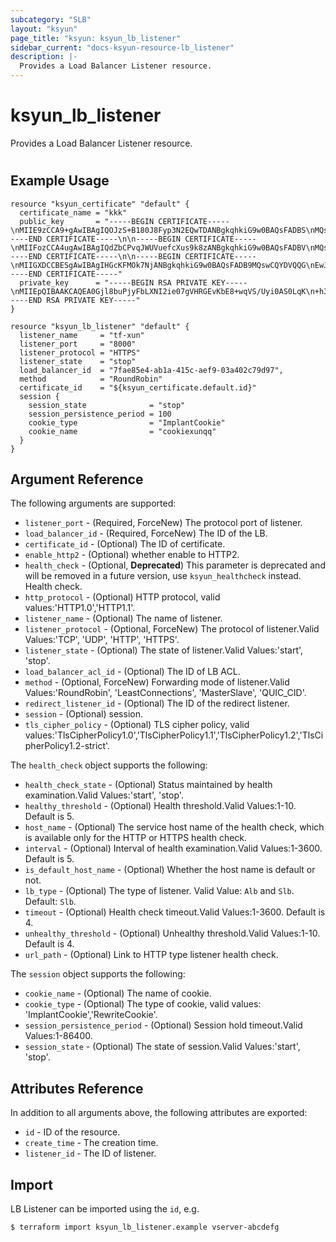 ```yaml
---
subcategory: "SLB"
layout: "ksyun"
page_title: "ksyun: ksyun_lb_listener"
sidebar_current: "docs-ksyun-resource-lb_listener"
description: |-
  Provides a Load Balancer Listener resource.
---
```


# ksyun_lb_listener

Provides a Load Balancer Listener resource.

#

## Example Usage

```hcl
resource "ksyun_certificate" "default" {
  certificate_name = "kkk"
  public_key       = "-----BEGIN CERTIFICATE-----\nMIIE9zCCA9+gAwIBAgIQOJzS+B180J8Fyp3N2EQwTDANBgkqhkiG9w0BAQsFADBS\nMQswCQYDVQQGEwJDTjEaMBgGA1UEChMRV29TaWduIENBIExpbWl0ZWQxJzAlBgNV\nBAMTHldvU2lnbiBDbGFzcyAzIE9WIFNlcnZlciBDQSBHMjAeFw0xNTEyMzExMDA3\nMTlaFw0xOTAzMzExMDA3MTlaMHYxCzAJBgNVBAYTAkNOMRAwDgYDVQQIDAdUaWFu\namluMRAwDgYDVQQHDAdUaWFuamluMSswKQYDVQQKDCJUaWFuamluIFN1aXl1ZSBU\nZWNobm9sb2d5IENvLixMdGQuMRYwFAYDVQQDDA0qLnRpc2dhbWUuY29tMIIBIjAN\nBgkqhkiG9w0BAQEFAAOCAQ8AMIIBCgKCAQEA0Gjl8buPjyFbLXNI2ie07gVHRGEv\nKbE8+wqVS/Uyi0AS0LqK+h37rHi1USizD8GTY2NNh6KbemfgflhiuxAsXTAtDzmB\nGkD8Auws68tVlu+ur1uht1gYtnTYldhi5c6EmOotTB0E4YtMQbYeTAqKGeYVDO00\nIF5scI3eVDQgw/qsJfOoUkjcM9VfYyalarkWo2A4tLrR527qkBtYmApLaHYY7Zmd\nQlV39bUktG8Pgbmvi+ycFfjhpACtGcoJKEfsydWEjEklQQDxRe46cb0Jkg2cpJ4J\nEF1YDIdh3AAsNgYEE7MdVhhYEuKgy5DqTtuPPTOVjh9fMtWo/u9a9VhPjwIDAQAB\no4IBozCCAZ8wCwYDVR0PBAQDAgWgMB0GA1UdJQQWMBQGCCsGAQUFBwMCBggrBgEF\nBQcDATAJBgNVHRMEAjAAMB0GA1UdDgQWBBQw/Pm54BOxQMFwzJOeiaZnXRKdRjAf\nBgNVHSMEGDAWgBT5i+wEOGo/qgbGlK1zlSqwyOa4+zBzBggrBgEFBQcBAQRnMGUw\nLwYIKwYBBQUHMAGGI2h0dHA6Ly9vY3NwMS53b3NpZ24uY29tL2NhNi9zZXJ2ZXIz\nMDIGCCsGAQUFBzAChiZodHRwOi8vYWlhMS53b3NpZ24uY29tL2NhNi5zZXJ2ZXIz\nLmNlcjA4BgNVHR8EMTAvMC2gK6AphidodHRwOi8vY3JsczEud29zaWduLmNvbS9j\nYTYtc2VydmVyMy5jcmwwJQYDVR0RBB4wHIINKi50aXNnYW1lLmNvbYILdGlzZ2Ft\nZS5jb20wUAYDVR0gBEkwRzAIBgZngQwBAgIwOwYMKwYBBAGCm1EGAwIBMCswKQYI\nKwYBBQUHAgEWHWh0dHA6Ly93d3cud29zaWduLmNvbS9wb2xpY3kvMA0GCSqGSIb3\nDQEBCwUAA4IBAQB5jIzf1Q4+IK+A+iicyznJn4kl56TMu8F2++zhWAwUP3ZyzJr3\nZaVkcfN+P5zRCCwy40+HHUb+zxQc8NTYLl88IBGyO3asaKZRzGlI8TkIXkEY2tlf\nFCZfAOJIwITwqNuepMlTyOjuqxhwzyr9Z2GASJ7Coqtrj6l6OoHvBNS9vNWziP1J\ngJ/cDpV4z02SY/fVw4udlT5J6FTGIOmMucnlh8CGsN6oFCPItIjVZhLGwgZbyNrz\nP6/4rdVZ2fVk8Q5Hn5arTKcwIOsroNxxPxLMxV5DNFwtJZ4gxcYz0o75VY/X9VYW\nWYdRxC4CjnSn/uVleWJBFcR0gj6vBPTWhQ4V\n-----END CERTIFICATE-----\n\n-----BEGIN CERTIFICATE-----\nMIIFozCCA4ugAwIBAgIQdZbCPvqJWUVuefcXus9k8zANBgkqhkiG9w0BAQsFADBV\nMQswCQYDVQQGEwJDTjEaMBgGA1UEChMRV29TaWduIENBIExpbWl0ZWQxKjAoBgNV\nBAMTIUNlcnRpZmljYXRpb24gQXV0aG9yaXR5IG9mIFdvU2lnbjAeFw0xNDExMDgw\nMDU4NThaFw0yOTExMDgwMDU4NThaMFIxCzAJBgNVBAYTAkNOMRowGAYDVQQKExFX\nb1NpZ24gQ0EgTGltaXRlZDEnMCUGA1UEAxMeV29TaWduIENsYXNzIDMgT1YgU2Vy\ndmVyIENBIEcyMIIBIjANBgkqhkiG9w0BAQEFAAOCAQ8AMIIBCgKCAQEA1nSHr5nA\nV5aZwol0PJJVmb8fBwA1BSaWFlsDwUI3M74/DU//u5QmkdcUFngb9xOiS0zlXKcQ\nQDVZMNF3meOdKcK+MZW9kmFbsCP7Z1jVUuR7L/BzHHOUVbrIaFkCEBDk9xHww7bX\nrlaAAJ5lZKaDkUHm7ad6ZaUfMC4TPL/fY5fzlvBSMrT0e5hX7TZP9yFKKJ3dHJKz\nTY2cWIsXIdjcobeuc3iKxLbpfyiOmtUunjnp2ll048iXEDKUGVnUD4lXROblKxcw\nYlKYf6sNpQHqBEHK+hMOO4cGur1HMddjAwH0vqE3EZ8eAZVODz9UHpKmnzCM/pjo\nVpZmBOE1/lmsVwIDAQABo4IBcDCCAWwwDgYDVR0PAQH/BAQDAgEGMB0GA1UdJQQW\nMBQGCCsGAQUFBwMCBggrBgEFBQcDATASBgNVHRMBAf8ECDAGAQH/AgEAMDAGA1Ud\nHwQpMCcwJaAjoCGGH2h0dHA6Ly9jcmxzMS53b3NpZ24uY29tL2NhMS5jcmwwbQYI\nKwYBBQUHAQEEYTBfMCcGCCsGAQUFBzABhhtodHRwOi8vb2NzcDEud29zaWduLmNv\nbS9jYTEwNAYIKwYBBQUHMAKGKGh0dHA6Ly9haWExLndvc2lnbi5jb20vY2ExZzIt\nc2VydmVyMy5jZXIwHQYDVR0OBBYEFPmL7AQ4aj+qBsaUrXOVKrDI5rj7MB8GA1Ud\nIwQYMBaAFOFmzw7R8bNLtwYgFP6HEtX2/vs+MEYGA1UdIAQ/MD0wOwYMKwYBBAGC\nm1EGAwIBMCswKQYIKwYBBQUHAgEWHWh0dHA6Ly93d3cud29zaWduLmNvbS9wb2xp\nY3kvMA0GCSqGSIb3DQEBCwUAA4ICAQBeZ7p4MgW2t6/n3mp6gmQOoAvynpq6xitv\nVjq0YlerfK1gUJY0nKOIz9mPUK/28AA2Gx8fh1U8YJrwsA2agC2KO74Fs9eggLa4\nGetR2+xkVPEaiUpIoU0/MX3EeZRL8d6rg69fhr6WHLM+HOe8lrLoWqy1WMs8Vm8K\np6XQNomCJoy5H7brj354/FuLeRzW30enVvSYTsep1Q51VgZ/tDdGCMbpT4tbQxzg\nRT6VIHHAHJgW7/J436xNu79WDs+Fr8+/BO1ya/0fVw5YkUQRWDtiOwl4s6R1auyz\nwisyzLONw6Nu3IrV6ErEC3vbMF2VM8PRo2lkW6iqlkhzc+PJuSTfF3Wqrwc6z76b\nioCnv3zi6Srm/bAs5+bmfrM1FWUA9OE5cw4oS/AMmJ466857ep5AwVBllprnS3fN\n3ct9l7TqCbLpSSjDMOCHFfAm6tgD/ezaCINl3HfFbj0094fDHB0mM+wzrMaZU6tg\n9LDZ7mRaMwdwE3SIB/WG+RjTskfIrgNKU94cZdYKLjpRk+63428K++n+Tui7HcKX\nqwq57TYyG02hzAOmnbPZHNVn4o90PJIqdLFWUN9TFdch1uvz+2PjICwKdDcLwaE1\naoRw9EX4sraBSar9VEWQTecEB194FN06uyv5clDsaOo8qNGAu741Q5fDMrL1qq3J\nf4OffWkeFQ==\n-----END CERTIFICATE-----\n\n-----BEGIN CERTIFICATE-----\nMIIGXDCCBESgAwIBAgIHGcKFMOk7NjANBgkqhkiG9w0BAQsFADB9MQswCQYDVQQG\nEwJJTDEWMBQGA1UEChMNU3RhcnRDb20gTHRkLjErMCkGA1UECxMiU2VjdXJlIERp\nZ2l0YWwgQ2VydGlmaWNhdGUgU2lnbmluZzEpMCcGA1UEAxMgU3RhcnRDb20gQ2Vy\ndGlmaWNhdGlvbiBBdXRob3JpdHkwHhcNMDYwOTE3MjI0NjM2WhcNMTkxMjMxMjM1\nOTU5WjBVMQswCQYDVQQGEwJDTjEaMBgGA1UEChMRV29TaWduIENBIExpbWl0ZWQx\nKjAoBgNVBAMTIUNlcnRpZmljYXRpb24gQXV0aG9yaXR5IG9mIFdvU2lnbjCCAiIw\nDQYJKoZIhvcNAQEBBQADggIPADCCAgoCggIBAL3Kjay4kRVWl3trXHrC3mvZobDD\nECP6p6GyzDH6PtmmKW8WPeBr+LhAX9s5qAB6i6BNVH3CInj8jgm4qIXXzJWXS3TY\nnn7wAOQOia5JKEQaEJkyDyWIU6QNsw8SCBYLA3EnHH/h29L9Z2jEBV0KDl1w19iX\noLxTQZqRjfSeNmZ6flbBkF/msWggNqSMJCwsRwtZdmYwtb7e7Y/4ndO7ATDm8vMO\n4CySgPOF+SiKtFQumu33dvwVaBbrSmzrLhKP1M/+DMdcHQt+BTK+XrAJKkLVyU6Q\ns1kNu3p+zdUIWrR/2BxpEfknD3sGr1SDGHvh3VR6UWhud/zGv1JKZkahsmcau6NP\nd6C+Xf/8VgtDcneQyp758jn1Dan06tfnsxAvMEI3IcwwcMmGmA/MWE2Du33lGqU3\njbasMpcAOmNxJB6eN8T/dNQ3wOL+iEZgEd0IP1A2q7h6pJViam6wymohWmnz8/sd\ncDmV86dupoGJoYjFO3HKo1Lug7v9oHf05G/nQtttSpmKNEi8F9zkgAgitvIxwD8E\nPuufIHnWuAZkZAIx16nNUvuERWkJACrcVYvEBkZLwEodCVs5KP2pq84A+S5ISybm\nMEylWMq0RIJP55EeM8Owk/8R/IHSyh9xKd12T5Ilrx2Btw8vjMMGzC8no0rkDpm6\nfB5FH3+qGUWW/fw9AgMBAAGjggEHMIIBAzASBgNVHRMBAf8ECDAGAQH/AgECMA4G\nA1UdDwEB/wQEAwIBBjAdBgNVHQ4EFgQU4WbPDtHxs0u3BiAU/ocS1fb++z4wHwYD\nVR0jBBgwFoAUTgvvGqRAW6UXaYcwyjRoQ9BBrvIwaQYIKwYBBQUHAQEEXTBbMCcG\nCCsGAQUFBzABhhtodHRwOi8vb2NzcC5zdGFydHNzbC5jb20vY2EwMAYIKwYBBQUH\nMAKGJGh0dHA6Ly9haWEuc3RhcnRzc2wuY29tL2NlcnRzL2NhLmNydDAyBgNVHR8E\nKzApMCegJaAjhiFodHRwOi8vY3JsLnN0YXJ0c3NsLmNvbS9zZnNjYS5jcmwwDQYJ\nKoZIhvcNAQELBQADggIBALZt+HD74g1MmLMHSRX1BMRsysr1aKAI/hJtnAQGya2a\nkVI+eMRc7p9UHe7j8V4wyUnhOeCmnTZsV/rmNE9V6IeoLN0F8VgSkejKzih4j98H\nhQGl3EWWBdSAsisFmsuapYvgOmfmc0e+Sv0nsYjv5srPjQ4mn/pfV3itbf6umzUI\nscO6wQBKS30Uvffx01UYrNAzcIhtxAlxFKYrT4iB5wsAN6kVfX7XAZY/L697Yq4K\nSr9LOS41EIv+BDnkPDoMCVZAOrX0wmgMtflSze6d+Jj8eOdYR48cc1hpM6v/3d+O\nJAF3mBk6sGZ5vOEIow5PwQSz8wHI69NZHDXSkx5wZYJ/28/7yJkSYMNEbzqAS9e+\nIaoUemTL3TdDRVsyLkXw2VkfaxjwfOlVNhlhX7V98Y29iOR1S5jdJ7DkhEQqYYRX\nBYIRH6o1WPMgDq9Z7/pVcnINJtCbU0mszjcuZWH/9uwb6vbxptPRtXu+NfQiwbyN\nAb1oXoMNL+zW2mMMJ9FUPuSo085LMriRlP/7W0ktdRiounGaO67ZwKlPh5Hti3tr\nIJiJOYNPgMRpzBfJyE6+5KmlgXZwBgQyzYNl9Lx9PhO80uhvY6q1O9qNhjKCeJ3Z\nzP+/V2R07Sg9RGIVYUv3lLANKmcc8MubpZK/+EFawT1g7Z+7uG2bzqlqFj9+6gbx\n-----END CERTIFICATE-----"
  private_key      = "-----BEGIN RSA PRIVATE KEY-----\nMIIEpQIBAAKCAQEA0Gjl8buPjyFbLXNI2ie07gVHRGEvKbE8+wqVS/Uyi0AS0LqK\n+h37rHi1USizD8GTY2NNh6KbemfgflhiuxAsXTAtDzmBGkD8Auws68tVlu+ur1uh\nt1gYtnTYldhi5c6EmOotTB0E4YtMQbYeTAqKGeYVDO00IF5scI3eVDQgw/qsJfOo\nUkjcM9VfYyalarkWo2A4tLrR527qkBtYmApLaHYY7ZmdQlV39bUktG8Pgbmvi+yc\nFfjhpACtGcoJKEfsydWEjEklQQDxRe46cb0Jkg2cpJ4JEF1YDIdh3AAsNgYEE7Md\nVhhYEuKgy5DqTtuPPTOVjh9fMtWo/u9a9VhPjwIDAQABAoIBAB84t8oBCT6uBpTG\ngpF8BVTrIYQS8xfR34rUSQ16DDpkPO1cJNnXiA6Mfs1LxZeErmnjRIgfSh+KVE1Z\nPGE9yQek4fs36ClgtuBRNWGVsprMCWVn2tA2uG0NEC1Sn25CBAdMfcC7UDHhxmjJ\nubw2j/3VRC4NkxOOUbyC5F3E+WuiasL5NcH/gWrT9jdHIcmpJXhtw65gJOt3HEkf\n9RcQYjCSS8WVMtS7xRhK+IeXK+Vbn3pcXQ9Q6icce9+LSboeyo0GPi4GC3KcA3/R\n5t5Zwl4Yo04J2NfjJbSquPZnvdPyaS2iwvtatZUuUrYAiZKwjhfDOmD6o6fDr1wL\nBBSCJUECgYEA8iGUflCTQIoCYl+c6xhXsf8YUAKd/UIcRZVOKdna3rV84eopZYNS\nNiw139yyJHUeGtzrMDvtCiR7btxyyzYFoK/7NhMzJE8zia/UG3zrglNOJt2VwhsU\nwRaSl4tUNOAvf8BlVPW5WXrqCk5aD6OodnzK+DmYXE0moeoJHAMiRv8CgYEA3Fja\nolXYWsf7iHr5+iGzckODGGiWQI1wECPWJYm8qfMNVeOMyOD/jxII688+1cI0GFxN\nGtIEFd4njsHSR96934gF7IeujbrnRIvlfAkxQV57AP9602cSuvLQ696nycPdydbF\n+GcbOnazzlUUPP1vdwdmu8elZdBEgoaTHfK6B3ECgYEA05Wegmb81lgDT12H7TR/\nZY6p+zjeQHJl7DRVcmLqTNVBRNVvyUJhM++cQHxFu3AQl57XcnXbZJKOvkirk4Io\nlstRdWZ/uUnwmm/opQCbeG49i970QAOUNkr4XK8nLXF+cF967SwxBM1Q+SKQtrvn\nuWrBnvoNdxMAIFs4DJ98c5cCgYEAm82oKokQxoAJd2OdRiR2QiFCnQu20kYwKvlr\n/nb6FCFsGIMhlRijG4LhE/wirfr34xHA42oEwYGn7uVVzsPM9jW0Gp+F6WlzBaD1\nz1KgpVwtFXOQYdLMB6yR1XZGpf/83y8iJJajRh+Q3CCEguug2UU+eyCb7vXou3J0\nrARpTcECgYEAzGugegAYtrlF+c+zFGySzgtIxYld6H+T9cDgrUtWAOp+P3SwbvLl\n5PdRJ183xZo6s4O+Ptv5gl+XcNFIM/xiSmuyogFcwNBifr45anqmOlok/Y0N1cya\nEXN6Umpw6rO0b9aCuhKAJES+QYTZ4jzn5NYphC2t4yv+0KFlUHJWEok=\n-----END RSA PRIVATE KEY-----"
}

resource "ksyun_lb_listener" "default" {
  listener_name     = "tf-xun"
  listener_port     = "8000"
  listener_protocol = "HTTPS"
  listener_state    = "stop"
  load_balancer_id  = "7fae85e4-ab1a-415c-aef9-03a402c79d97",
  method            = "RoundRobin"
  certificate_id    = "${ksyun_certificate.default.id}"
  session {
    session_state              = "stop"
    session_persistence_period = 100
    cookie_type                = "ImplantCookie"
    cookie_name                = "cookiexunqq"
  }
}
```

## Argument Reference

The following arguments are supported:

* `listener_port` - (Required, ForceNew) The protocol port of listener.
* `load_balancer_id` - (Required, ForceNew) The ID of the LB.
* `certificate_id` - (Optional) The ID of certificate.
* `enable_http2` - (Optional) whether enable to HTTP2.
* `health_check` - (Optional, **Deprecated**) This parameter is deprecated and will be removed in a future version, use `ksyun_healthcheck` instead. Health check.
* `http_protocol` - (Optional) HTTP protocol, valid values:'HTTP1.0','HTTP1.1'.
* `listener_name` - (Optional) The name of listener.
* `listener_protocol` - (Optional, ForceNew) The protocol of listener.Valid Values:'TCP', 'UDP', 'HTTP', 'HTTPS'.
* `listener_state` - (Optional) The state of listener.Valid Values:'start', 'stop'.
* `load_balancer_acl_id` - (Optional) The ID of LB ACL.
* `method` - (Optional, ForceNew) Forwarding mode of listener.Valid Values:'RoundRobin', 'LeastConnections', 'MasterSlave', 'QUIC_CID'.
* `redirect_listener_id` - (Optional) The ID of the redirect listener.
* `session` - (Optional) session.
* `tls_cipher_policy` - (Optional) TLS cipher policy, valid values:'TlsCipherPolicy1.0','TlsCipherPolicy1.1','TlsCipherPolicy1.2','TlsCipherPolicy1.2-strict'.

The `health_check` object supports the following:

* `health_check_state` - (Optional) Status maintained by health examination.Valid Values:'start', 'stop'.
* `healthy_threshold` - (Optional) Health threshold.Valid Values:1-10. Default is 5.
* `host_name` - (Optional) The service host name of the health check, which is available only for the HTTP or HTTPS health check.
* `interval` - (Optional) Interval of health examination.Valid Values:1-3600. Default is 5.
* `is_default_host_name` - (Optional) Whether the host name is default or not.
* `lb_type` - (Optional) The type of listener. Valid Value: `Alb` and `Slb`. Default: `Slb`.
* `timeout` - (Optional) Health check timeout.Valid Values:1-3600. Default is 4.
* `unhealthy_threshold` - (Optional) Unhealthy threshold.Valid Values:1-10. Default is 4.
* `url_path` - (Optional) Link to HTTP type listener health check.

The `session` object supports the following:

* `cookie_name` - (Optional) The name of cookie.
* `cookie_type` - (Optional) The type of cookie, valid values: 'ImplantCookie','RewriteCookie'.
* `session_persistence_period` - (Optional) Session hold timeout.Valid Values:1-86400.
* `session_state` - (Optional) The state of session.Valid Values:'start', 'stop'.

## Attributes Reference

In addition to all arguments above, the following attributes are exported:

* `id` - ID of the resource.
* `create_time` - The creation time.
* `listener_id` - The ID of listener.


## Import

LB Listener can be imported using the `id`, e.g.

```
$ terraform import ksyun_lb_listener.example vserver-abcdefg
```

